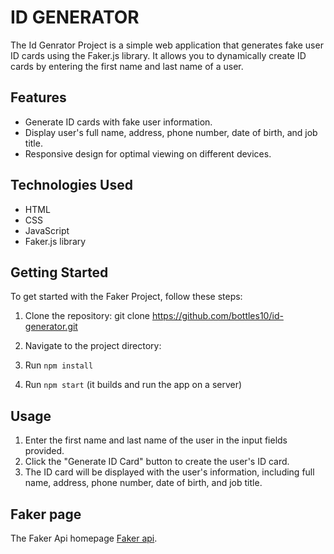 # ID GENERATOR

The Id Genrator Project is a simple web application that generates fake user ID cards using the Faker.js library. It allows you to dynamically create ID cards by entering the first name and last name of a user.

## Features

- Generate ID cards with fake user information.
- Display user's full name, address, phone number, date of birth, and job title.
- Responsive design for optimal viewing on different devices.

## Technologies Used

- HTML
- CSS
- JavaScript
- Faker.js library

## Getting Started

To get started with the Faker Project, follow these steps:

1. Clone the repository:
git clone https://github.com/bottles10/id-generator.git

2. Navigate to the project directory:


3. Run ```npm install```

4. Run ```npm start``` (it builds and run the app on a server)

## Usage

1. Enter the first name and last name of the user in the input fields provided.
2. Click the "Generate ID Card" button to create the user's ID card.
3. The ID card will be displayed with the user's information, including full name, address, phone number, date of birth, and job title.

## Faker page

The Faker Api homepage  [Faker api](https://fakerjs.dev/).



